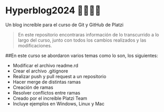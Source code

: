 # Hyperblog2024 🌵🌵🌵💚
Un blog increíble para el curso de Git y GitHub de Platzi

>En este repositorio encontraras información de lo transcurrido a lo largo del curso, junto con todos los cambios realizados y las modificaciones.

##En este curso se abordaron varios temas como lo son, los siguientes:

- Modificar el archivo readme.rd
- Crear el archivo .gitignore
- Realizar push y pull request a un repositorio
- Hacer merge de distintas ramas
- Creación de ramas
- Resolver conflictos entre ramas
- Creado por el increible Platzi Team
- Incluye ejemplos en Windows, Linux y Mac